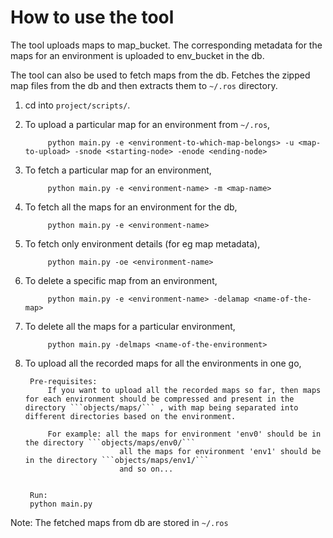 # How to use the tool

The tool uploads maps to map_bucket. The corresponding metadata for the maps for an environment is uploaded to env_bucket in the db.

The tool can also be used to fetch maps from the db. Fetches the zipped map files from the db and then extracts them to `~/.ros` directory.

                
                 
1. cd into ```project/scripts/```.


2. To upload a particular map for an environment from `~/.ros`,
            
            python main.py -e <environment-to-which-map-belongs> -u <map-to-upload> -snode <starting-node> -enode <ending-node>
            
3. To fetch a particular map for an environment,
           
            python main.py -e <environment-name> -m <map-name>            

4. To fetch all the maps for an environment for the db,
            
            python main.py -e <environment-name>
            
5. To fetch only environment details (for eg map metadata),
            
            python main.py -oe <environment-name> 
            
6. To delete a specific map from an environment,
            
            python main.py -e <environment-name> -delamap <name-of-the-map>

7. To delete all the maps for a particular environment,

            python main.py -delmaps <name-of-the-environment>
            
8. To upload all the recorded maps for all the environments in one go,

        Pre-requisites:
            If you want to upload all the recorded maps so far, then maps  for each environment should be compressed and present in the directory ```objects/maps/``` , with map being separated into different directories based on the environment.
                    
            For example: all the maps for environment 'env0' should be in the directory ```objects/maps/env0/```
                            all the maps for environment 'env1' should be in the directory ```objects/maps/env1/```
                            and so on...
 
          
        Run:    
        python main.py        
                       

Note: The fetched maps from db are stored in `~/.ros`

